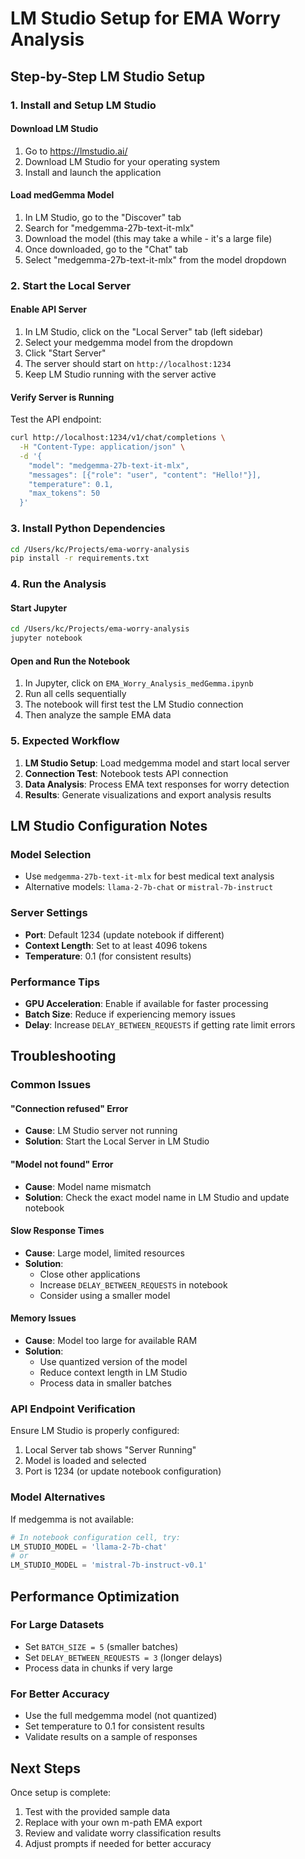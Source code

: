 # LM Studio Setup for EMA Worry Analysis

## Step-by-Step LM Studio Setup

### 1. Install and Setup LM Studio

#### Download LM Studio
1. Go to https://lmstudio.ai/
2. Download LM Studio for your operating system
3. Install and launch the application

#### Load medGemma Model
1. In LM Studio, go to the "Discover" tab
2. Search for "medgemma-27b-text-it-mlx"
3. Download the model (this may take a while - it's a large file)
4. Once downloaded, go to the "Chat" tab
5. Select "medgemma-27b-text-it-mlx" from the model dropdown

### 2. Start the Local Server

#### Enable API Server
1. In LM Studio, click on the "Local Server" tab (left sidebar)
2. Select your medgemma model from the dropdown
3. Click "Start Server"
4. The server should start on `http://localhost:1234`
5. Keep LM Studio running with the server active

#### Verify Server is Running
Test the API endpoint:
```bash
curl http://localhost:1234/v1/chat/completions \
  -H "Content-Type: application/json" \
  -d '{
    "model": "medgemma-27b-text-it-mlx",
    "messages": [{"role": "user", "content": "Hello!"}],
    "temperature": 0.1,
    "max_tokens": 50
  }'
```

### 3. Install Python Dependencies

```bash
cd /Users/kc/Projects/ema-worry-analysis
pip install -r requirements.txt
```

### 4. Run the Analysis

#### Start Jupyter
```bash
cd /Users/kc/Projects/ema-worry-analysis
jupyter notebook
```

#### Open and Run the Notebook
1. In Jupyter, click on `EMA_Worry_Analysis_medGemma.ipynb`
2. Run all cells sequentially
3. The notebook will first test the LM Studio connection
4. Then analyze the sample EMA data

### 5. Expected Workflow

1. **LM Studio Setup**: Load medgemma model and start local server
2. **Connection Test**: Notebook tests API connection
3. **Data Analysis**: Process EMA text responses for worry detection
4. **Results**: Generate visualizations and export analysis results

## LM Studio Configuration Notes

### Model Selection
- Use `medgemma-27b-text-it-mlx` for best medical text analysis
- Alternative models: `llama-2-7b-chat` or `mistral-7b-instruct`

### Server Settings
- **Port**: Default 1234 (update notebook if different)
- **Context Length**: Set to at least 4096 tokens
- **Temperature**: 0.1 (for consistent results)

### Performance Tips
- **GPU Acceleration**: Enable if available for faster processing
- **Batch Size**: Reduce if experiencing memory issues
- **Delay**: Increase `DELAY_BETWEEN_REQUESTS` if getting rate limit errors

## Troubleshooting

### Common Issues

#### "Connection refused" Error
- **Cause**: LM Studio server not running
- **Solution**: Start the Local Server in LM Studio

#### "Model not found" Error
- **Cause**: Model name mismatch
- **Solution**: Check the exact model name in LM Studio and update notebook

#### Slow Response Times
- **Cause**: Large model, limited resources
- **Solution**: 
  - Close other applications
  - Increase `DELAY_BETWEEN_REQUESTS` in notebook
  - Consider using a smaller model

#### Memory Issues
- **Cause**: Model too large for available RAM
- **Solution**:
  - Use quantized version of the model
  - Reduce context length in LM Studio
  - Process data in smaller batches

### API Endpoint Verification
Ensure LM Studio is properly configured:
1. Local Server tab shows "Server Running"
2. Model is loaded and selected
3. Port is 1234 (or update notebook configuration)

### Model Alternatives
If medgemma is not available:
```python
# In notebook configuration cell, try:
LM_STUDIO_MODEL = 'llama-2-7b-chat'
# or
LM_STUDIO_MODEL = 'mistral-7b-instruct-v0.1'
```

## Performance Optimization

### For Large Datasets
- Set `BATCH_SIZE = 5` (smaller batches)
- Set `DELAY_BETWEEN_REQUESTS = 3` (longer delays)
- Process data in chunks if very large

### For Better Accuracy
- Use the full medgemma model (not quantized)
- Set temperature to 0.1 for consistent results
- Validate results on a sample of responses

## Next Steps

Once setup is complete:
1. Test with the provided sample data
2. Replace with your own m-path EMA export
3. Review and validate worry classification results
4. Adjust prompts if needed for better accuracy